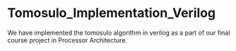 # Tomosulo_Implementation_Verilog
We have implemented the tomosulo algorithm in verilog as a part of our final course project in Processor Architecture.
